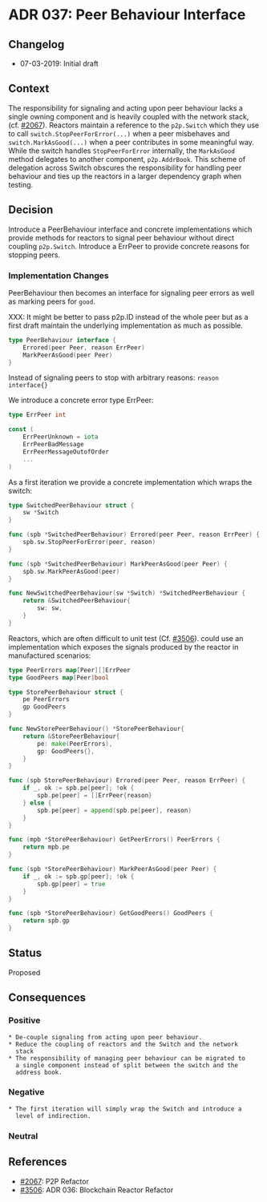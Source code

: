 # ADR 037: Peer Behaviour Interface

## Changelog
* 07-03-2019: Initial draft

## Context

The responsibility for signaling and acting upon peer behaviour lacks a single 
owning component and is heavily coupled with the network stack, (cf.
[#2067](https://github.com/tendermint/tendermint/issues/2067)). Reactors
maintain a reference to the `p2p.Switch` which they use to call 
`switch.StopPeerForError(...)` when a peer misbehaves and 
`switch.MarkAsGood(...)` when a peer contributes in some meaningful way. 
While the switch handles `StopPeerForError` internally, the `MarkAsGood` 
method delegates to another component, `p2p.AddrBook`. This scheme of delegation 
across Switch obscures the responsibility for handling peer behaviour
and ties up the reactors in a larger dependency graph when testing.

## Decision

Introduce a PeerBehaviour interface and concrete implementations which
provide methods for reactors to signal peer behaviour without direct
coupling `p2p.Switch`.  Introduce a ErrPeer to provide 
concrete reasons for stopping peers.

### Implementation Changes

PeerBehaviour then becomes an interface for signaling peer errors as well
as marking peers for `good`.

XXX: It might be better to pass p2p.ID instead of the whole peer but as
a first draft maintain the underlying implementation as much as
possible.

```go
type PeerBehaviour interface {
    Errored(peer Peer, reason ErrPeer)
    MarkPeerAsGood(peer Peer)
}
```

Instead of signaling peers to stop with arbitrary reasons:
`reason interface{}` 

We introduce a concrete error type ErrPeer:
```go
type ErrPeer int

const (
    ErrPeerUnknown = iota
    ErrPeerBadMessage
    ErrPeerMessageOutofOrder
    ...
)
```

As a first iteration we provide a concrete implementation which wraps
the switch:
```go
type SwitchedPeerBehaviour struct {
    sw *Switch
}

func (spb *SwitchedPeerBehaviour) Errored(peer Peer, reason ErrPeer) {
    spb.sw.StopPeerForError(peer, reason)
}

func (spb *SwitchedPeerBehaviour) MarkPeerAsGood(peer Peer) {
    spb.sw.MarkPeerAsGood(peer)
}

func NewSwitchedPeerBehaviour(sw *Switch) *SwitchedPeerBehaviour {
    return &SwitchedPeerBehaviour{
        sw: sw,
    }
}
```

Reactors, which are often difficult to unit test (Cf. [#3506](https://github.com/tendermint/tendermint/pull/3506)). could use an implementation which exposes the signals produced by the reactor in
manufactured scenarios:

```go
type PeerErrors map[Peer][]ErrPeer
type GoodPeers map[Peer]bool

type StorePeerBehaviour struct {
    pe PeerErrors
    gp GoodPeers
}

func NewStorePeerBehaviour() *StorePeerBehaviour{
    return &StorePeerBehaviour{
        pe: make(PeerErrors),
        gp: GoodPeers{},
    }
}

func (spb StorePeerBehaviour) Errored(peer Peer, reason ErrPeer) {
    if _, ok := spb.pe[peer]; !ok {
        spb.pe[peer] = []ErrPeer{reason}
    } else {
        spb.pe[peer] = append(spb.pe[peer], reason)
    }
}

func (mpb *StorePeerBehaviour) GetPeerErrors() PeerErrors {
    return mpb.pe
}

func (spb *StorePeerBehaviour) MarkPeerAsGood(peer Peer) {
    if _, ok := spb.gp[peer]; !ok {
        spb.gp[peer] = true
    }
}

func (spb *StorePeerBehaviour) GetGoodPeers() GoodPeers {
    return spb.gp
}
```

## Status

Proposed

## Consequences

### Positive

    * De-couple signaling from acting upon peer behaviour.
    * Reduce the coupling of reactors and the Switch and the network
      stack
    * The responsibility of managing peer behaviour can be migrated to
      a single component instead of split between the switch and the
      address book.

### Negative

    * The first iteration will simply wrap the Switch and introduce a
      level of indirection.

### Neutral

## References

* [#2067](https://github.com/tendermint/tendermint/issues/2067): P2P Refactor
* [#3506](https://github.com/tendermint/tendermint/pull/3506): ADR 036: Blockchain Reactor Refactor
